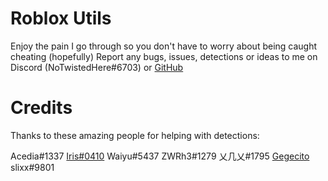 # Roblox Utils
Enjoy the pain I go through so you don't have to worry about being caught cheating (hopefully)
Report any bugs, issues, detections or ideas to me on Discord (NoTwistedHere#6703) or [GitHub](https://github.com/NoTwistedHere/Roblox/issues)

# Credits
Thanks to these amazing people for helping with detections:

Acedia#1337
[Iris#0410](https://github.com/IrisV3rm)
Waiyu#5437
ZWRh3#1279
乂几乂#1795
[Gegecito](https://github.com/Gegecito)
slixx#9801